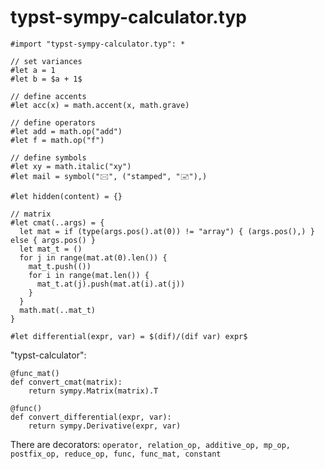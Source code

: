 # typst-sympy-calculator.typ

```typst
#import "typst-sympy-calculator.typ": *

// set variances
#let a = 1
#let b = $a + 1$

// define accents
#let acc(x) = math.accent(x, math.grave)

// define operators
#let add = math.op("add")
#let f = math.op("f")

// define symbols
#let xy = math.italic("xy")
#let mail = symbol("🖂", ("stamped", "🖃"),)

#let hidden(content) = {}

// matrix
#let cmat(..args) = {
  let mat = if (type(args.pos().at(0)) != "array") { (args.pos(),) } else { args.pos() }
  let mat_t = ()
  for j in range(mat.at(0).len()) {
    mat_t.push(())
    for i in range(mat.len()) {
      mat_t.at(j).push(mat.at(i).at(j))
    }
  }
  math.mat(..mat_t)
}

#let differential(expr, var) = $(dif)/(dif var) expr$
```

"typst-calculator":

```typst-calculator
@func_mat()
def convert_cmat(matrix):
    return sympy.Matrix(matrix).T
    
@func()
def convert_differential(expr, var):
    return sympy.Derivative(expr, var)
```

There are decorators: `operator, relation_op, additive_op, mp_op, postfix_op, reduce_op, func, func_mat, constant`
